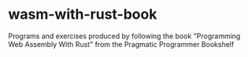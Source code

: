 # wasm-with-rust-book
Programs and exercises produced by following the book "Programming Web Assembly With Rust" from the Pragmatic Programmer Bookshelf
